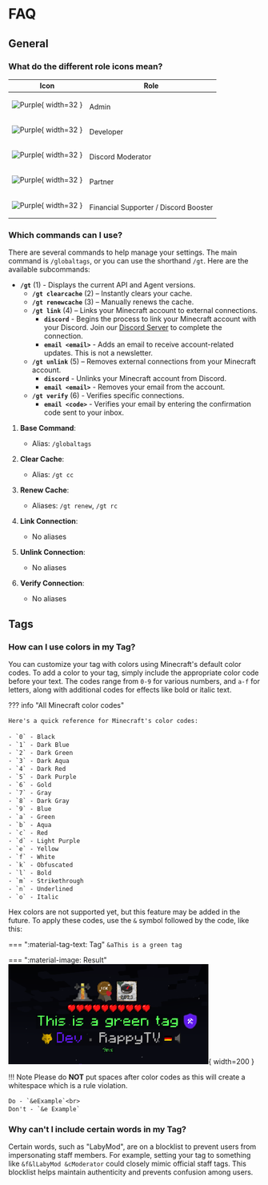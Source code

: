 # FAQ

## General

### What do the different role icons mean?
| Icon | Role |
| ---- | ---- |
| ![Purple](https://cdn.rappytv.com/globaltags/icons/role/purple.png){ width=32 } | <p style="display: inline-flex;-ms-transform: translateY(25%);transform: translateY(25%);">Admin</p> |
| ![Purple](https://cdn.rappytv.com/globaltags/icons/role/aqua.png){ width=32 } | <p style="display: inline-flex;-ms-transform: translateY(25%);transform: translateY(25%);">Developer</p> |
| ![Purple](https://cdn.rappytv.com/globaltags/icons/role/orange.png){ width=32 } | <p style="display: inline-flex;-ms-transform: translateY(25%);transform: translateY(25%);">Discord Moderator</p> |
| ![Purple](https://cdn.rappytv.com/globaltags/icons/role/blue.png){ width=32 } | <p style="display: inline-flex;-ms-transform: translateY(25%);transform: translateY(25%);">Partner</p> |
| ![Purple](https://cdn.rappytv.com/globaltags/icons/role/green.png){ width=32 } | <p style="display: inline-flex;-ms-transform: translateY(25%);transform: translateY(25%);">Financial Supporter / Discord Booster</p> |

### Which commands can I use?

There are several commands to help manage your settings. The main command is `/globaltags`, or you can use the shorthand `/gt`. Here are the available subcommands:

<div class="annotate" markdown>

- **`/gt`** (1) - Displays the current API and Agent versions.
    - **`/gt clearcache`** (2) – Instantly clears your cache.
    - **`/gt renewcache`** (3) – Manually renews the cache.
    - **`/gt link`** (4) – Links your Minecraft account to external connections.
        - **`discord`** - Begins the process to link your Minecraft account with your Discord. Join our <a href="https://globaltags.xyz/discord" target="_blank">Discord Server</a> to complete the connection.
        - **`email <email>`** - Adds an email to receive account-related updates. This is not a newsletter.
    - **`/gt unlink`** (5) – Removes external connections from your Minecraft account.
        - **`discord`** - Unlinks your Minecraft account from Discord.
        - **`email <email>`** - Removes your email from the account.
    - **`/gt verify`** (6) - Verifies specific connections.
        - **`email <code>`** - Verifies your email by entering the confirmation code sent to your inbox.
        
</div>

1. **Base Command**:
    - Alias: `/globaltags`

2. **Clear Cache**: 
    - Alias: `/gt cc`

3. **Renew Cache**:
    - Aliases: `/gt renew`, `/gt rc`

4. **Link Connection**: 
    - No aliases

5. **Unlink Connection**: 
    - No aliases

6. **Verify Connection**: 
    - No aliases

## Tags

### How can I use colors in my Tag?

You can customize your tag with colors using Minecraft's default color codes. To add a color to your tag, simply include the appropriate color code before your text. The codes range from `0-9` for various numbers, and `a-f` for letters, along with additional codes for effects like bold or italic text. 

??? info "All Minecraft color codes"

    Here's a quick reference for Minecraft's color codes:

    - `0` - Black
    - `1` - Dark Blue
    - `2` - Dark Green
    - `3` - Dark Aqua
    - `4` - Dark Red
    - `5` - Dark Purple
    - `6` - Gold
    - `7` - Gray
    - `8` - Dark Gray
    - `9` - Blue
    - `a` - Green
    - `b` - Aqua
    - `c` - Red
    - `d` - Light Purple
    - `e` - Yellow
    - `f` - White
    - `k` - Obfuscated
    - `l` - Bold
    - `m` - Strikethrough
    - `n` - Underlined
    - `o` - Italic

Hex colors are not supported yet, but this feature may be added in the future. To apply these codes, use the `&` symbol followed by the code, like this:

=== ":material-tag-text: Tag"
    ```
    &aThis is a green tag
    ```

=== ":material-image: Result"
    ![Green tag](./assets/files/faq/green_tag.png){ width=200 }

!!! Note
    Please do **NOT** put spaces after color codes as this will create a whitespace which is a rule violation.

    Do - `&eExample`<br>
    Don't - `&e Example`

### Why can't I include certain words in my Tag?

Certain words, such as "LabyMod", are on a blocklist to prevent users from impersonating staff members. For example, setting your tag to something like `&f&lLabyMod &cModerator` could closely mimic official staff tags. This blocklist helps maintain authenticity and prevents confusion among users.